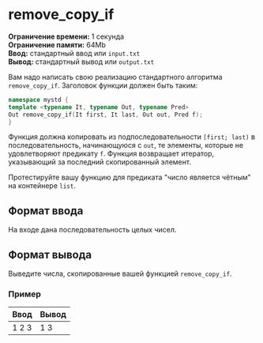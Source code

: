 # remove_copy_if

**Ограничение времени:** 1 секунда  
**Ограничение памяти:** 64Mb  
**Ввод:** стандартный ввод или `input.txt`  
**Вывод:** стандартный вывод или `output.txt`  

Вам надо написать свою реализацию стандартного алгоритма `remove_copy_if`. Заголовок функции должен быть таким:

```cpp
namespace mystd {
template <typename It, typename Out, typename Pred>
Out remove_copy_if(It first, It last, Out out, Pred f);
}
```

Функция должна копировать из подпоследовательности `[first; last)` в последовательность, начинающуюся с `out`, те элементы, которые не удовлетворяют предикату `f`. Функция возвращает итератор, указывающий за последний скопированный элемент.

Протестируйте вашу функцию для предиката "число является чётным" на контейнере `list`.

## Формат ввода
На входе дана последовательность целых чисел.

## Формат вывода
Выведите числа, скопированные вашей функцией `remove_copy_if`.

### Пример 
| **Ввод** | **Вывод** |
| -------- | --------- |
| 1 2 3    | 1 3       |
